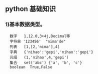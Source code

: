 ## python 基础知识
### 1)基本数据类型。
```
  数字   1,12.0,3+4j,Decimal等
  字符串 '123456'  "nima'de"  
  列表   [1,[2,'nima'],4]
  字典   {'nihao':'gepi','nihao':'gepi'}
  元组   (1,'nihao',4,'gepi')
  集合   set('abc') {'a', 'b', 'c'}
  boolean  True,False
```
